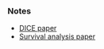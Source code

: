 ### Notes

- [DICE paper](https://danielhills.github.io/2021/04/13/DICE-paper)
- [Survival analysis paper](https://danielhills.github.io/2021/06/01/survival-paper)
